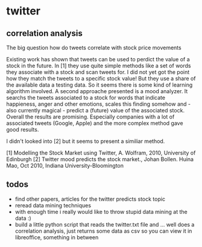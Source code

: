 twitter
=======

correlation analysis
--------------------

The big question how do tweets correlate with stock price movements

Existing work has shown that tweets can be used to perdict the value
of a stock in the future. In [1] they use quite simple methods like a
set of words they associate with a stock and scan tweets for. I did not
yet got the point how they match the tweets to a specific stock value!
But they use a share of the available data a testing data. So it seems
there is some kind of learning algorithm involved.
A second approache presented is a mood analyzer. It searchs the tweets
associated to a stock for words that indicate happieness, anger and other
emotions, scales this finding somehow and - also currently magical - predict
a (future) value of the associated stock.
Overall the results are promising. Especially companies with a lot of
associated tweets (Google, Apple) and the more complex method gave good
results.

I didn't looked into [2] but it seems to present a similiar method.


[1] Modelling the Stock Market using Twitter, A. Wolfram, 2010, University of Edinburgh
[2] Twitter mood predicts the stock market., Johan Bollen. Huina Mao, Oct 2010, Indiana University-Bloomington

todos
-----

- find other papers, articles for the twitter predicts stock topic
- reread data mining techniques
- with enough time i really would like to throw stupid data mining at the data :)
- build a little python script that reads the twitter.txt file and ... well
  does a correlation analysis, just returns some data as csv so you can view it in libreoffice, something in between
